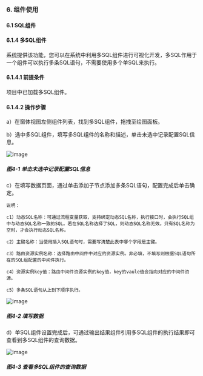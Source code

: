 ### 6. 组件使用

#### 6.1 SQL组件

#### 6.1.4 多SQL组件

系统提供该功能，您可以在系统中利用多SQL组件进行可视化开发，多SQL作用于一个组件可以执行多条SQL语句，不需要使用多个单SQL来执行。

#### 6.1.4.1 前提条件

项目中已加载多SQL组件。

#### 6.1.4.2 操作步骤

a）在窗体视图左侧组件列表，找到多SQL组件，拖拽至绘图面板。

b）选中多SQL组件，填写多SQL组件的名称和描述，单击未选中记录配置SQL信息。

![image](https://user-images.githubusercontent.com/79617492/207816749-4c12d7f8-c0fa-4dfa-af32-a1902ac82778.png)

##### 图4-1 单击未选中记录配置SQL信息

c）在填写数据页面，通过单击添加子节点添加多条SQL语句，配置完成后单击确定。

```
说明：

c1）动态SQL名称：可通过流程变量获取，支持绑定动态SQL名称，执行接口时，会执行SQL组中与动态SQL名称一致的SQL。若在SQL名称选择了SQL，则动态SQL名称无效。只有SQL名称为空时，才会执行动态SQL名称。

c2）主键名称：当使用插入SQL语句时，需要写清楚此表中哪个字段是主键。

c3）路由资源实例名称：选择路由中间件中对应的资源实例。非必填，不填写则根据SQL语句所在的SQL组配置的中间件执行。

c4）资源实例key值：路由中间件资源实例的key值，key的vaule值会指向对应的中间件资源。

c5）多条SQL语句从上到下顺序执行。
```

![image](https://user-images.githubusercontent.com/79617492/207816778-40b36137-3f08-4248-88c3-fd558dbccf3a.png)

##### 图4-2 填写数据

d）单SQL组件设置完成后，可通过输出结果组件引用多SQL组件的执行结果即可查看到多SQL组件的查询数据。

![image](https://user-images.githubusercontent.com/79617492/207816793-cfc02e59-4d4d-42bf-9033-0937dcb01e67.png)

##### 图4-3 查看多SQL组件的查询数据
